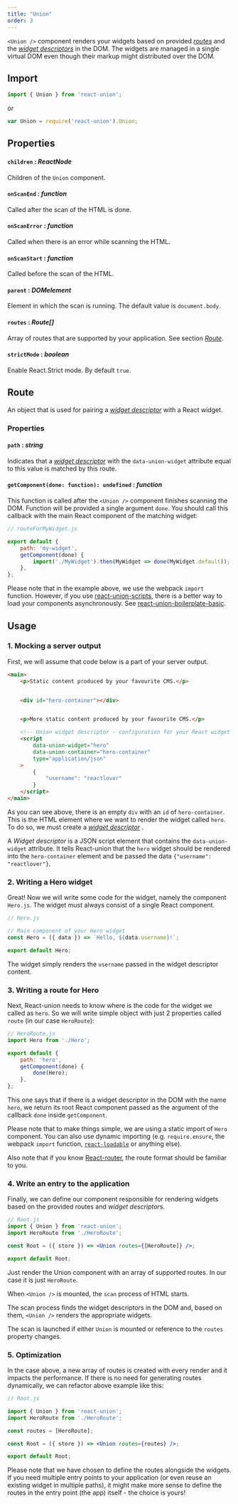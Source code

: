 ```yaml
---
title: "Union"
order: 3
---
```


`<Union />` component renders your widgets based on provided [_routes_](#route) and the [_widget descriptors_](/union-component-widget-descriptors) in the DOM. The widgets are managed in a single virtual DOM even though their markup might distributed over the DOM.

## Import

```js
import { Union } from 'react-union';
```

or

```js
var Union = require('react-union').Union;
```

## Properties

#### `children` : _ReactNode_

Children of the `Union` component.

#### `onScanEnd` : _function_
Called after the scan of the HTML is done.

#### `onScanError` : _function_
Called when there is an error while scanning the HTML.

#### `onScanStart` : _function_
Called before the scan of the HTML.

#### `parent` : _DOMelement_
Element in which the scan is running. The default value is `document.body`.

#### `routes` : _Route[]_
Array of routes that are supported by your application. See section [_Route_](#route).

#### `strictMode` : _boolean_
Enable React.Strict mode. By default `true`.

## Route

An object that is used for pairing a [_widget descriptor_](/union-component-widget-descriptors) with a React widget.

### Properties

#### `path` : _string_
Indicates that a [_widget descriptor_](/union-component-widget-descriptors) with the `data-union-widget` attribute equal to this value is matched by this route.

#### `getComponent(done: function): undefined` : _function_
This function is called after the `<Union />` component finishes scanning the DOM. Function will be provided a single argument
`done`. You should call this callback with the main React component of the matching widget:

```js
// routeForMyWidget.js

export default {
	path: 'my-widget',
	getComponent(done) {
		import('./MyWidget').then(MyWidget => done(MyWidget.default));
	},
};
```

Please note that in the example above, we use the webpack `import` function. However, if you use [react-union-scripts](/scripts-introduction), there is a better way to load your components asynchronously. See [react-union-boilerplate-basic](/boilerplates-basic).


## Usage

### 1. Mocking a server output

First, we will assume that code below is a part of your server output.

```html
<main>
	<p>Static content produced by your favourite CMS.</p>


	<div id="hero-container"></div>


	<p>More static content produced by your favourite CMS.</p>

	<!-- Union widget descriptor - configuration for your React widget  -->
	<script
		data-union-widget="hero"
		data-union-container="hero-container"
		type="application/json"
	>
		{
			"username": "reactlover"
		}
	</script>
</main>
```

As you can see above, there is an empty `div` with an `id` of `hero-container`. This is the HTML element where we want to render the widget called `hero`.
To do so, we must create a [_widget descriptor_](/union-component-widget-descriptors) .

A _Widget descriptor_ is a JSON script element that contains the `data-union-widget` attribute. It tells React-union that the `hero` widget should be rendered into the `hero-container` element and be passed the data `{"username": "reactlover"}`.


### 2. Writing a Hero widget

Great! Now we will write some code for the widget, namely the component `Hero.js`. The widget must always consist of a single React component.

```jsx
// Hero.js

// Main component of your Hero widget
const Hero = ({ data }) => `Hello, ${data.username}!`;

export default Hero;
```

The widget simply renders the `username` passed in the widget descriptor content.

### 3. Writing a route for Hero

Next, React-union needs to know where is the code for the widget we called as `hero`.
So we will write simple object with just 2 properties called `route` (in our case `HeroRoute`):

```js
// HeroRoute.js
import Hero from './Hero';

export default {
	path: 'hero',
	getComponent(done) {
		done(Hero);
	},
};
```

This one says that if there is a widget descriptor in the DOM with the name `hero`,
we return its root React component passed as the argument of the callback `done` inside `getComponent`.

Please note that to make things simple, we are using a static import of `Hero` component. You can also use dynamic importing (e.g. `require.ensure`, the webpack `import` function, [`react-loadable`](http://npm.im/react-loadable) or anything else).

Also note that if you know [React-router](http://npm.im/react-router), the route format should be familiar to you.

### 4. Write an entry to the application

Finally, we can define our component responsible for rendering widgets based on the provided routes and *widget descriptor*s.

```jsx
// Root.js
import { Union } from 'react-union';
import HeroRoute from './HeroRoute';

const Root = ({ store }) => <Union routes={[HeroRoute]} />;

export default Root;
```

Just render the Union component with an array of supported routes. In our case it is just `HeroRoute`.

When `<Union />` is mounted, the `scan` process of HTML starts.

The scan process finds the widget descriptors in the DOM and, based on them, `<Union />` renders the appropriate widgets.

The scan is launched if either `Union` is mounted or reference to the `routes` property changes.

### 5. Optimization

In the case above, a new array of routes is created with every render and it impacts the performance.
If there is no need for generating routes dynamically, we can refactor above example like this:

```jsx
// Root.js

import { Union } from 'react-union';
import HeroRoute from './HeroRoute';

const routes = [HeroRoute];

const Root = ({ store }) => <Union routes={routes} />;

export default Root;
```

Please note that we have chosen to define the routes alongside the widgets. If you need multiple entry points to your application (or even reuse an existing widget in multiple paths), it might make more sense to define the routes in the entry point (the app) itself - the choice is yours!


